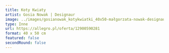 ```yaml
---
title: Koty Kwiaty
artist: Gosia Nowak | Designaur
image: ../images/gosianowak_kotykwiatki_40x50-małgorzata-nowak-designaur-.jpg
type: Inne
url: https://allegro.pl/oferta/12900590281
format: 40 x 50 cm
featured: false
secondRound: false
---
```

